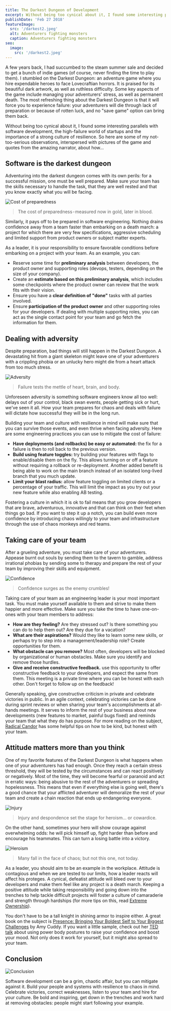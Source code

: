 ```yaml
---
title: The Darkest Dungeon of Development
excerpt: Without being too cynical about it, I found some interesting parallels with software development, the high-failure world of startups and the importance of a strong culture of resilience. So here are some of my not-too-serious observations, interspersed with pictures of the game and quotes from the amazing narrator, about how…
publishDate: 'Feb 27 2018'
featureImage:
  src: '/darkest2.jpeg'
  alt: Adventurers fighting monsters
  caption: Adventurers fighting monsters
seo:
  image:
    src: '/darkest2.jpeg'
---
```


A few years back, I had succumbed to the steam summer sale and decided to get a bunch of indie games (of course, never finding the time to play them). I stumbled on the Darkest Dungeon: an adventure game where you hire expendable heroes to face Lovecraftian horrors. It is praised for its beautiful dark artwork, as well as ruthless difficulty. Some key aspects of the game include managing your adventurers' stress, as well as permanent death. The most refreshing thing about the Darkest Dungeon is that it will force you to experience failure: your adventurers will die through lack of preparation or because of rotten luck, and no "save game" option can bring them back.

Without being too cynical about it, I found some interesting parallels with software development, the high-failure world of startups and the importance of a strong culture of resilience. So here are some of my not-too-serious observations, interspersed with pictures of the game and quotes from the amazing narrator, about how…

## Software is the darkest dungeon

Adventuring into the darkest dungeon comes with its own perils: for a successful mission, one must be well prepared. Make sure your team has the skills necessary to handle the task, that they are well rested and that you know exactly what you will be facing.

![Cost of preparedness](/darkest1.jpeg)

> The cost of preparedness - measured now in gold, later in blood.

Similarly, it pays off to be prepared in software engineering. Nothing drains confidence away from a team faster than embarking on a death march: a project for which there are very few specifications, aggressive scheduling and limited support from product owners or subject matter experts.

As a leader, it is your responsibility to ensure favorable conditions before embarking on a project with your team. As an example, you can:

- Reserve some time for **preliminary analysis** between developers, the product owner and supporting roles (devops, testers, depending on the size of your company).
- Create an **estimate based on this preliminary analysis**, which includes some checkpoints where the product owner can review that the work fits with their vision.
- Ensure you have a **clear definition of "done"** tasks with all parties involved.
- Ensure **participation of the product owner** and other supporting roles for your developers. If dealing with multiple supporting roles, you can act as the single contact point for your team and go fetch the information for them.

## Dealing with adversity

Despite preparation, bad things will still happen in the Darkest Dungeon. A devastating hit from a giant skeleton might leave one of your adventurers with a crippling phobia or an unlucky hero might die from a heart attack from too much stress.

![Adversity](/darkest2.jpeg)

> Failure tests the mettle of heart, brain, and body.

Unforeseen adversity is something software engineers know all too well: delays out of your control, black swan events, people getting sick or hurt, we've seen it all. How your team prepares for chaos and deals with failure will dictate how successful they will be in the long run.

Building your team and culture with resilience in mind will make sure that you can survive those events, and even thrive when facing adversity. Here are some engineering practices you can use to mitigate the cost of failure:

- **Have deployments (and rollbacks) be easy or automated:** the fix for a failure is then to roll back to the previous version.
- **Build using feature toggles:** try building your features with flags to enable/disable them on the fly. This allows turning on or off a feature without requiring a rollback or re-deployment. Another added benefit is being able to work on the main branch instead of an isolated long-lived branch that you much update.
- **Limit your blast radius:** allow feature toggling on limited clients or a percentage of your traffic. This will limit the impact as you try out your new feature while also enabling AB testing.

Fostering a culture in which it is ok to fail means that you grow developers that are brave, adventurous, innovative and that can think on their feet when things go bad. If you want to step it up a notch, you can build even more confidence by introducing chaos willingly to your team and infrastructure through the use of chaos monkeys and red teams.

## Taking care of your team

After a grueling adventure, you must take care of your adventurers. Appease burnt out souls by sending them to the tavern to gamble, address irrational phobias by sending some to therapy and prepare the rest of your team by improving their skills and equipment.

![Confidence](/darkest3.jpeg)

> Confidence surges as the enemy crumbles!

Taking care of your team as an engineering leader is your most important task. You must make yourself available to them and strive to make them happier and more effective. Make sure you take the time to have one-on-ones with your team members to address:

- **How are they feeling?** Are they stressed out? Is there something you can do to help them out? Are they due for a vacation?
- **What are their aspirations?** Would they like to learn some new skills, or perhaps try to step into a management/leadership role? Create opportunities for them.
- **What obstacle can you remove?** Most often, developers will be blocked by organizational or human obstacles. Make sure you identify and remove those hurdles.
- **Give and receive constructive feedback.** use this opportunity to offer constructive feedback to your developers, and expect the same from them. This meeting is a private time where you can be honest with each other. Don't forget to follow up on the feedback!

Generally speaking, give constructive criticism in private and celebrate victories in public. In an agile context, celebrating victories can be done during sprint reviews or when sharing your team's accomplishments at all-hands meetings. It serves to inform the rest of your business about new developments (new features to market, painful bugs fixed) and reminds your team that what they do has purpose. For more reading on the subject, [Radical Candor](https://www.radicalcandor.com/) has some helpful tips on how to be kind, but honest with your team.

## Attitude matters more than you think

One of my favorite features of the Darkest Dungeon is what happens when one of your adventurers has had enough. Once they reach a certain stress threshold, they will be tested by the circumstances and can react positively or negatively. Most of the time, they will become fearful or paranoid and act in erratic ways: being abusive to the rest of the adventurers or spreading hopelessness. This means that even if everything else is going well, there's a good chance that your afflicted adventurer will demoralize the rest of your team and create a chain reaction that ends up endangering everyone.

![Injury](/darkest4.jpeg)

> Injury and despondence set the stage for heroism… or cowardice.

On the other hand, sometimes your hero will show courage against overwhelming odds: he will pick himself up, fight harder than before and encourage his teammates. This can turn a losing battle into a victory.

![Heroism](/darkest5.jpeg)

> Many fall in the face of chaos; but not this one, not today.

As a leader, you should aim to be an example in the workplace. Attitude is contagious and when we are tested to our limits, how a leader reacts will affect his proteges. A cynical, defeatist attitude will bleed over to your developers and make them feel like any project is a death march. Keeping a positive attitude while taking responsibility and going down into the trenches to help tackle difficult projects will foster a culture of camaraderie and strength through hardships (for more tips on this, read [Extreme Ownership](https://www.amazon.ca/Extreme-Ownership-U-S-Navy-SEALs-ebook/dp/B00VE4Y0Z2)).

You don't have to be a tall knight in shining armor to inspire either. A great book on the subject is [Presence: Bringing Your Boldest Self to Your Biggest Challenges](https://www.amazon.ca/Presence-Bringing-Boldest-Biggest-Challenges/dp/0316256579) by Amy Cuddy. If you want a little sample, check out her [TED talk](https://www.ted.com/talks/amy_cuddy_your_body_language_shapes_who_you_are) about using power body postures to raise your confidence and boost your mood. Not only does it work for yourself, but it might also spread to your team.

## Conclusion

![Conclusion](/darkest6.png)

Software development can be a grim, chaotic affair, but you can mitigate against it. Build your people and systems with resilience to chaos in mind. Celebrate victories, correct weaknesses, listen to your team and hire for your culture. Be bold and inspiring, get down in the trenches and work hard at removing obstacles: people might start following your example.
